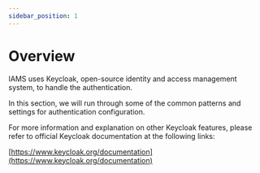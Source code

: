 ```yaml
---
sidebar_position: 1
---
```


#	Overview

IAMS uses Keycloak, open-source identity and access management system, to handle the authentication. 

In this section, we will run through some of the common patterns and settings for authentication configuration. 

For more information and explanation on other Keycloak features, please refer to official Keycloak documentation at the following links:

[https://www.keycloak.org/documentation](https://www.keycloak.org/documentation)


